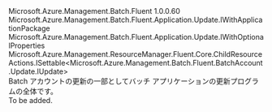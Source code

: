 <Type Name="IUpdate" FullName="Microsoft.Azure.Management.Batch.Fluent.Application.Update.IUpdate">
  <TypeSignature Language="C#" Value="public interface IUpdate : Microsoft.Azure.Management.Batch.Fluent.Application.Update.IWithApplicationPackage, Microsoft.Azure.Management.Batch.Fluent.Application.Update.IWithOptionalProperties, Microsoft.Azure.Management.ResourceManager.Fluent.Core.ChildResourceActions.ISettable&lt;Microsoft.Azure.Management.Batch.Fluent.BatchAccount.Update.IUpdate&gt;" />
  <TypeSignature Language="ILAsm" Value=".class public interface auto ansi abstract IUpdate implements class Microsoft.Azure.Management.Batch.Fluent.Application.Update.IWithApplicationPackage, class Microsoft.Azure.Management.Batch.Fluent.Application.Update.IWithOptionalProperties, class Microsoft.Azure.Management.ResourceManager.Fluent.Core.ChildResourceActions.ISettable`1&lt;class Microsoft.Azure.Management.Batch.Fluent.BatchAccount.Update.IUpdate&gt;" />
  <TypeSignature Language="DocId" Value="T:Microsoft.Azure.Management.Batch.Fluent.Application.Update.IUpdate" />
  <TypeSignature Language="VB.NET" Value="Public Interface IUpdate&#xA;Implements ISettable(Of IUpdate), IWithApplicationPackage, IWithOptionalProperties" />
  <TypeSignature Language="F#" Value="type IUpdate = interface&#xA;    interface ISettable&lt;IUpdate&gt;&#xA;    interface IWithOptionalProperties&#xA;    interface IWithApplicationPackage" />
  <AssemblyInfo>
    <AssemblyName>Microsoft.Azure.Management.Batch.Fluent</AssemblyName>
    <AssemblyVersion>1.0.0.60</AssemblyVersion>
  </AssemblyInfo>
  <Interfaces>
    <Interface>
      <InterfaceName>Microsoft.Azure.Management.Batch.Fluent.Application.Update.IWithApplicationPackage</InterfaceName>
    </Interface>
    <Interface>
      <InterfaceName>Microsoft.Azure.Management.Batch.Fluent.Application.Update.IWithOptionalProperties</InterfaceName>
    </Interface>
    <Interface>
      <InterfaceName>Microsoft.Azure.Management.ResourceManager.Fluent.Core.ChildResourceActions.ISettable&lt;Microsoft.Azure.Management.Batch.Fluent.BatchAccount.Update.IUpdate&gt;</InterfaceName>
    </Interface>
  </Interfaces>
  <Docs>
    <summary>
            Batch アカウントの更新の一部としてバッチ アプリケーションの更新プログラムの全体です。
            </summary>
    <remarks>To be added.</remarks>
  </Docs>
  <Members />
</Type>